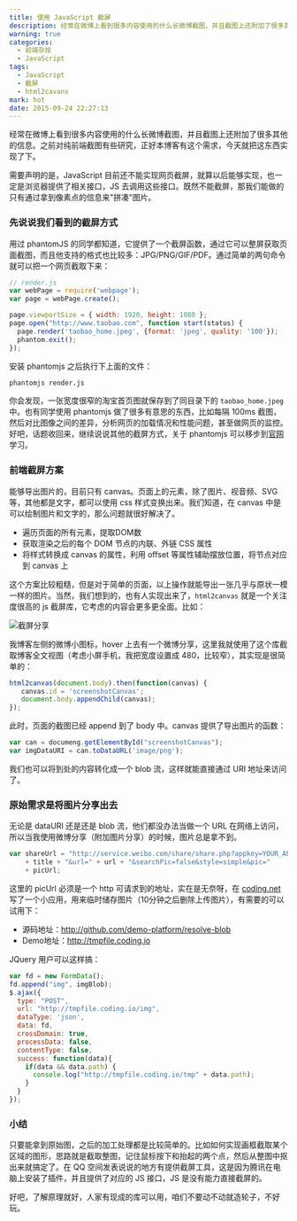 ```yaml
---
title: 使用 JavaScript 截屏
description: 经常在微博上看到很多内容使用的什么长微博截图，并且截图上还附加了很多其他的信息。之前对纯前端截图有些研究，正好本博客有这个需求，今天就把这东西实现了下。
warning: true
categories:
  - 前端杂烩
  - JavaScript
tags:
  - JavaScript
  - 截屏
  - html2cavans
mark: hot
date: 2015-09-24 22:27:13
---
```



经常在微博上看到很多内容使用的什么长微博截图，并且截图上还附加了很多其他的信息。之前对纯前端截图有些研究，正好本博客有这个需求，今天就把这东西实现了下。

<!--more-->

需要声明的是，JavaScript 目前还不能实现网页截屏，就算以后能够实现，也一定是浏览器提供了相关接口，JS 去调用这些接口。既然不能截屏，那我们能做的只有通过拿到像素点的信息来"拼凑"图片。

### 先说说我们看到的截屏方式

用过 phantomJS 的同学都知道，它提供了一个截屏函数，通过它可以整屏获取页面截图，而且他支持的格式也比较多：JPG/PNG/GIF/PDF。通过简单的两句命令就可以把一个网页截取下来：

```javascript
// render.js
var webPage = require('webpage');
var page = webPage.create();

page.viewportSize = { width: 1920, height: 1080 };
page.open("http://www.taobao.com", function start(status) {
  page.render('taobao_home.jpeg', {format: 'jpeg', quality: '100'});
  phantom.exit();
});
```

安装 phantomjs 之后执行下上面的文件：

```bash
phantomjs render.js
```

你会发现，一张宽度很窄的淘宝首页图就保存到了同目录下的 `taobao_home.jpeg` 中。也有同学使用 phantomjs 做了很多有意思的东西，比如每隔 100ms 截图，然后对比图像之间的差异，分析网页的加载情况和性能问题，甚至做网页的监控。好吧，话题收回来，继续说说其他的截屏方式，关于 phantomjs 可以移步到[官网](http://phantomjs.org/)学习。

### 前端截屏方案

能够导出图片的，目前只有 canvas。页面上的元素，除了图片、视音频、SVG等，其他都是文字，都可以使用 css 样式变换出来。我们知道，在 canvas 中是可以绘制图片和文字的，那么问题就很好解决了。

- 遍历页面的所有元素，提取DOM数
- 获取渲染之后的每个 DOM 节点的内联、外链 CSS 属性
- 将样式转换成 canvas 的属性，利用 offset 等属性辅助摆放位置，将节点对应到 canvas 上

这个方案比较粗糙，但是对于简单的页面，以上操作就能导出一张几乎与原状一模一样的图片。当然，我们想到的，也有人实现出来了，`html2canvas` 就是一个关注度很高的 js 截屏库，它考虑的内容会更多更全面。比如：

![截屏分享](/blogimgs/2015/09/20150904_0187d488.jpg)

我博客左侧的微博小图标，hover 上去有一个微博分享，这里我就使用了这个库截取博客全文视图（考虑小屏手机，我把宽度设置成 480，比较窄），其实现是很简单的：

```javascript
html2canvas(document.body).then(function(canvas) {
   canvas.id = 'screenshotCanvas';
   document.body.appendChild(canvas);
});
```

此时，页面的截图已经 append 到了 body 中。canvas 提供了导出图片的函数：

```javascript
var can = documeng.getElementById("screenshotCanvas");
var imgDataURI = can.toDataURL('image/png');
```

我们也可以将到处的内容转化成一个 blob 流，这样就能直接通过 URI 地址来访问了。

### 原始需求是将图片分享出去

无论是 dataURI 还是还是 blob 流，他们都没办法当做一个 URL 在网络上访问，所以当我使用微博分享（附加图片分享）的时候，图片总是拿不到。

```javascript
var shareUrl = "http://service.weibo.com/share/share.php?appkey=YOUR_APP_KEY&title=" 
    + title + "&url=" + url + "&searchPic=false&style=simple&pic=" 
    + picUrl;
```

这里的 picUrl 必须是一个 http 可请求到的地址，实在是无奈呀，在 [coding.net](http://coding.net) 写了一个小应用，用来临时储存图片（10分钟之后删除上传图片），有需要的可以试用下：

- 源码地址：<http://github.com/demo-platform/resolve-blob>
- Demo地址：<http://tmpfile.coding.io>

JQuery 用户可以这样搞：

```javascript
var fd = new FormData();
fd.append("img", imgBlob);
$.ajax({
  type: "POST",
  url: "http://tmpfile.coding.io/img",
  dataType: 'json',
  data: fd,
  crossDomain: true,
  processData: false,
  contentType: false,
  success: function(data){
    if(data && data.path) {    
      console.log("http://tmpfile.coding.io/tmp" + data.path);
    }
  }
});
```

### 小结

只要能拿到原始图，之后的加工处理都是比较简单的。比如如何实现画框截取某个区域的图形，思路就是截取整图，记住鼠标按下和抬起的两个点，然后从整图中抠出来就搞定了。在 QQ 空间发表说说的地方有提供截屏工具，这是因为腾讯在电脑上安装了插件，并且提供了对应的 JS 接口，JS 是没有能力直接截屏的。

好吧，了解原理就好，人家有现成的库可以用，咱们不要动不动就造轮子，不好玩。
